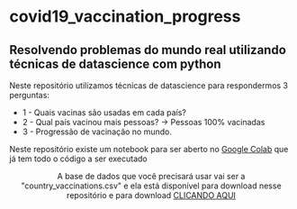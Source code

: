 <h1>covid19_vaccination_progress</h1>
<h2>Resolvendo problemas do mundo real utilizando técnicas de datascience com python</h2>

<p>Neste repositório utilizamos técnicas de datascience para respondermos 3 perguntas:</p>
<ul>
  <li>1 - Quais vacinas são usadas em cada país?</li>
  <li>2 - Qual país vacinou mais pessoas? -> Pessoas 100% vacinadas</li>
  <li>3 - Progressão de vacinação no mundo.</li>
</ul>
<p>Neste repositório existe um notebook para ser aberto no <a href="https://colab.research.google.com/">Google Colab</a>
que já tem todo o código a ser executado</p>
<p style="text-align: center;">
 A base de dados que você precisará usar vai ser a "country_vaccinations.csv" e ela está 
disponível para download nesse repositório e para download <a href="https://www.kaggle.com/gpreda/covid-world-vaccination-progress/download">CLICANDO AQUI</a>
</p>
